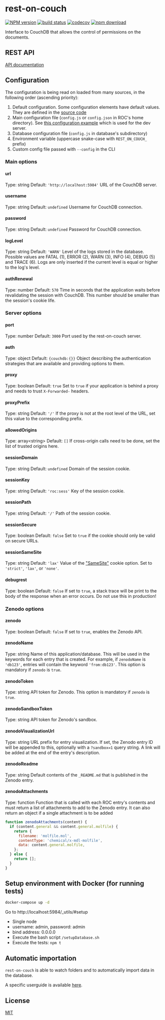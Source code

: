 # rest-on-couch

[![NPM version][npm-image]][npm-url]
[![build status][ci-image]][ci-url]
[![codecov][codecov-image]][codecov-url]
[![npm download][download-image]][download-url]

Interface to CouchDB that allows the control of permissions on the documents.

## REST API

[API documentation](API.md)

## Configuration

The configuration is being read on loaded from many sources, in the following order (ascending priority):

1. Default configuration. Some configuration elements have default values. They are defined in the [source code](./src/config/default.js)
2. Main configuration file (`config.js` or `config.json` in ROC's home directory). See [this configuration example](./test/homeDirectories/dev/config.js) which is used for the dev server.
3. Database configuration file (`config.js` in database's subdirectory)
4. Environment variable (uppercase snake-case with `REST_ON_COUCH_` prefix)
5. Custom config file passed with `--config` in the CLI

### Main options

#### url

Type: string
Default: `'http://localhost:5984'`
URL of the CouchDB server.

#### username

Type: string
Default: `undefined`
Username for CouchDB connection.

#### password

Type: string
Default: `undefined`
Password for CouchDB connection.

#### logLevel

Type: string
Default: `'WARN'`
Level of the logs stored in the database. Possible values are FATAL (1), ERROR (2), WARN (3), INFO (4), DEBUG (5) and TRACE (6).
Logs are only inserted if the current level is equal or higher to the log's level.

#### authRenewal

Type: number
Default: `570`
Time in seconds that the application waits before revalidating the session with CouchDB.
This number should be smaller than the session's cookie life.

### Server options

#### port

Type: number
Default: `3000`
Port used by the rest-on-couch server.

#### auth

Type: object
Default: `{couchdb:{}}`
Object describing the authentication strategies that are available and providing options to them.

#### proxy

Type: boolean
Default: `true`
Set to `true` if your application is behind a proxy and needs to trust `X-Forwarded-` headers.

#### proxyPrefix

Type: string
Default: `'/'`
If the proxy is not at the root level of the URL, set this value to the corresponding prefix.

#### allowedOrigins

Type: array\<string>
Default: `[]`
If cross-origin calls need to be done, set the list of trusted origins here.

#### sessionDomain

Type: string
Default: `undefined`
Domain of the session cookie.

#### sessionKey

Type: string
Default: `'roc:sess'`
Key of the session cookie.

#### sessionPath

Type: string
Default: `'/'`
Path of the session cookie.

#### sessionSecure

Type: boolean
Default: `false`
Set to `true` if the cookie should only be valid on secure URLs.

#### sessionSameSite

Type: string
Default: `'lax'`
Value of the ["SameSite"](https://developer.mozilla.org/en-US/docs/Web/HTTP/Headers/Set-Cookie/SameSite) cookie option. Set to `'strict'`, `'lax'`, or `'none'`.

#### debugrest

Type: boolean
Default: `false`
If set to `true`, a stack trace will be print to the body of the response when an error occurs.
Do not use this in production!

### Zenodo options

#### zenodo

Type: boolean
Default: `false`
If set to `true`, enables the Zenodo API.

#### zenodoName

Type: string
Name of this application/database. This will be used in the keywords for each
entry that is created. For example, if `zenodoName` is `'db123'`, entries will
contain the keyword `'from:db123'`.
This option is mandatory if `zenodo` is `true`.

#### zenodoToken

Type: string
API token for Zenodo.
This option is mandatory if `zenodo` is `true`.

#### zenodoSandboxToken

Type: string
API token for Zenodo's sandbox.

#### zenodoVisualizationUrl

Type: string
URL prefix for entry visualization. If set, the Zenodo entry ID will be appended
to this, optionally with a `?sandbox=1` query string. A link will be added at the
end of the entry's description.

#### zenodoReadme

Type: string
Default contents of the `_README.md` that is published in the Zenodo entry.

#### zenodoAttachments

Type: function
Function that is called with each ROC entry's contents and must return a list of
attachments to add to the Zenodo entry. It can also return an object if a single
attachment is to be added

```js
function zenodoAttachments(content) {
  if (content.general && content.general.molfile) {
    return {
      filename: 'molfile.mol',
      contentType: 'chemical/x-mdl-molfile',
      data: content.general.molfile,
    };
  } else {
    return [];
  }
}
```

## Setup environment with Docker (for running tests)

```bash
docker-compose up -d
```

Go to http://localhost:5984/\_utils/#setup

- Single node
- username: admin, password: admin
- bind address: 0.0.0.0
- Execute the bash script `/setupDatabase.sh`
- Execute the tests: `npm t`

## Automatic importation

`rest-on-couch` is able to watch folders and to automatically import data in the database.

A specific userguide is available [here](import.md).

## License

[MIT](./LICENSE)

[npm-image]: https://img.shields.io/npm/v/rest-on-couch.svg
[npm-url]: https://www.npmjs.com/package/rest-on-couch
[ci-image]: https://github.com/mljs/matrix/workflows/Node.js%20CI/badge.svg?branch=main
[ci-url]: https://github.com/mljs/matrix/actions?query=workflow%3A%22Node.js+CI%22
[codecov-image]: https://codecov.io/gh/cheminfo/rest-on-couch/branch/main/graph/badge.svg?token=Uw2cOqZUg0
[codecov-url]: https://codecov.io/gh/cheminfo/rest-on-couch
[download-image]: https://img.shields.io/npm/dm/rest-on-couch.svg
[download-url]: https://www.npmjs.com/package/rest-on-couch
